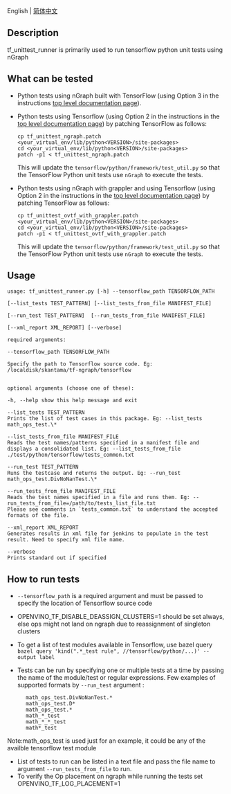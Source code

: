 
<p>English | <a href="https://github.com/openvino_tensorflow/test/python/tensorflow/README_cn.md">简体中文</a></p>

## Description
tf_unittest_runner is primarily used to run tensorflow python unit tests using nGraph

## What can be tested

 - Python tests using nGraph built with TensorFlow (using Option 3 in the instructions [top level documentation page](../../../README.md#option-3-using-the-upstreamed-version)). 
 - Python tests using Tensorflow (using Option 2 in the instructions in the [top level documentation page](../../../README.md#option-2-build-ngraph-bridge-from-source-using-tensorflow-source)) by patching 
   TensorFlow as follows:
   ```
   cp tf_unittest_ngraph.patch <your_virtual_env/lib/python<VERSION>/site-packages>
   cd <your_virtual_env/lib/python<VERSION>/site-packages>
   patch -p1 < tf_unittest_ngraph.patch 
   ```
   
   This will update the `tensorflow/python/framework/test_util.py` so that the TensorFlow Python unit tests use `nGraph` to execute the tests.
 - Python tests using nGraph with grappler and using Tensorflow (using Option 2 in the instructions in the [top level documentation page](../../../README.md#option-2-build-ngraph-bridge-from-source-using-tensorflow-source)) by patching 
   TensorFlow as follows:
   ```
   cp tf_unittest_ovtf_with_grappler.patch <your_virtual_env/lib/python<VERSION>/site-packages>
   cd <your_virtual_env/lib/python<VERSION>/site-packages>
   patch -p1 < tf_unittest_ovtf_with_grappler.patch 
   ```
   
   This will update the `tensorflow/python/framework/test_util.py` so that the TensorFlow Python unit tests use `nGraph` to execute the tests.

## Usage

    usage: tf_unittest_runner.py [-h] --tensorflow_path TENSORFLOW_PATH

    [--list_tests TEST_PATTERN] [--list_tests_from_file MANIFEST_FILE]

    [--run_test TEST_PATTERN]  [--run_tests_from_file MANIFEST_FILE]

    [--xml_report XML_REPORT] [--verbose]
      
    required arguments:
    
    --tensorflow_path TENSORFLOW_PATH
    
    Specify the path to Tensorflow source code. Eg: /localdisk/skantama/tf-ngraph/tensorflow
    
    
    optional arguments (choose one of these):
    
    -h, --help show this help message and exit
    
    --list_tests TEST_PATTERN
    Prints the list of test cases in this package. Eg: --list_tests math_ops_test.\*

    --list_tests_from_file MANIFEST_FILE
    Reads the test names/patterns specified in a manifest file and displays a consolidated list. Eg: --list_tests_from_file ./test/python/tensorflow/tests_common.txt
    
    --run_test TEST_PATTERN
    Runs the testcase and returns the output. Eg: --run_test math_ops_test.DivNoNanTest.\*
    
    --run_tests_from_file MANIFEST_FILE
    Reads the test names specified in a file and runs them. Eg: --run_tests_from_file=/path/to/tests_list_file.txt
    Please see comments in `tests_common.txt` to understand the accepted formats of the file.

    --xml_report XML_REPORT
    Generates results in xml file for jenkins to populate in the test result. Need to specify xml file name.

    --verbose
    Prints standard out if specified


## How to run tests

 - `--tensorflow_path` is a required argument and must be passed to
   specify the location of Tensorflow source code
 
 -  OPENVINO_TF_DISABLE_DEASSIGN_CLUSTERS=1 should be set always, else ops might not land
    on ngraph due to reassignment of singleton clusters
    
 -  To get a list of test modules available in Tensorflow, use bazel query
    ```bazel query 'kind(".*_test rule", //tensorflow/python/...)' --output label```
   
 - Tests can be run by specifying one or multiple tests at a time by
   passing the name of the module/test or regular expressions. Few examples of
   supported formats by `--run_test` argument :
 ```  math_ops_test.DivNoNanTest.testBasic
       math_ops_test.DivNoNanTest.*
       math_ops_test.D*
       math_ops_test.*
       math_*_test
       math_*_*_test
       math*_test
   ```
   Note:math_ops_test is used just for an example, it could be any of the availble tensorflow test module
   
 -  List of tests to run can be listed in a text file and pass the file name 
     to  argument `--run_tests_from_file` to run. 
 -  To verify the Op placement on ngraph while running the tests set OPENVINO_TF_LOG_PLACEMENT=1 

